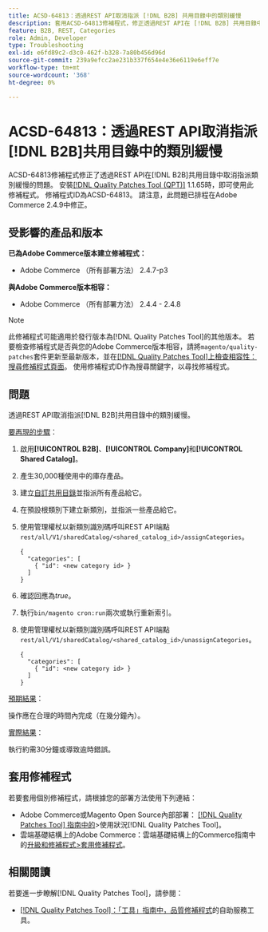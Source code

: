 ```yaml
---
title: ACSD-64813：透過REST API取消指派 [!DNL B2B] 共用目錄中的類別緩慢
description: 套用ACSD-64813修補程式，修正透過REST API在 [!DNL B2B] 共用目錄中取消指派類別緩慢的Adobe Commerce問題。
feature: B2B, REST, Categories
role: Admin, Developer
type: Troubleshooting
exl-id: e6fd89c2-d3c0-462f-b328-7a80b456d96d
source-git-commit: 239a9efcc2ae231b337f654e4e36e6119e6eff7e
workflow-type: tm+mt
source-wordcount: '368'
ht-degree: 0%

---
```


# ACSD-64813：透過REST API取消指派[!DNL B2B]共用目錄中的類別緩慢

ACSD-64813修補程式修正了透過REST API在[!DNL B2B]共用目錄中取消指派類別緩慢的問題。 安裝[[!DNL Quality Patches Tool (QPT)]](/help/tools/quality-patches-tool/quality-patches-tool-to-self-serve-quality-patches.md) 1.1.65時，即可使用此修補程式。 修補程式ID為ACSD-64813。 請注意，此問題已排程在Adobe Commerce 2.4.9中修正。

## 受影響的產品和版本

**已為Adobe Commerce版本建立修補程式：**

* Adobe Commerce （所有部署方法） 2.4.7-p3

**與Adobe Commerce版本相容：**

* Adobe Commerce （所有部署方法） 2.4.4 - 2.4.8

>[!NOTE]
>
>此修補程式可能適用於發行版本為[!DNL Quality Patches Tool]的其他版本。 若要檢查修補程式是否與您的Adobe Commerce版本相容，請將`magento/quality-patches`套件更新至最新版本，並在[[!DNL Quality Patches Tool]上檢查相容性：搜尋修補程式頁面](https://experienceleague.adobe.com/tools/commerce-quality-patches/index.html)。 使用修補程式ID作為搜尋關鍵字，以尋找修補程式。

## 問題

透過REST API取消指派[!DNL B2B]共用目錄中的類別緩慢。

<u>要再現的步驟</u>：

1. 啟用&#x200B;**[!UICONTROL B2B]**、**[!UICONTROL Company]**&#x200B;和&#x200B;**[!UICONTROL Shared Catalog]**。
1. 產生30,000種使用中的庫存產品。
1. 建立[自訂共用目錄](https://experienceleague.adobe.com/en/docs/commerce-admin/b2b/shared-catalogs/catalog-shared#actions-controls)並指派所有產品給它。
1. 在預設根類別下建立新類別，並指派一些產品給它。
1. 使用管理權杖以新類別識別碼呼叫REST API端點`rest/all/V1/sharedCatalog/<shared_catalog_id>/assignCategories`。

   ```
   {
     "categories": [
       { "id": <new category id> }
     ]
   }
   ```

1. 確認回應為&#x200B;*true*。
1. 執行`bin/magento cron:run`兩次或執行重新索引。
1. 使用管理權杖以新類別識別碼呼叫REST API端點`rest/all/V1/sharedCatalog/<shared_catalog_id>/unassignCategories`。

   ```
   {
     "categories": [
       { "id": <new category id> }
     ]
   }
   ```

<u>預期結果</u>：

操作應在合理的時間內完成（在幾分鐘內）。

<u>實際結果</u>：

執行約需30分鐘或導致逾時錯誤。

## 套用修補程式

若要套用個別修補程式，請根據您的部署方法使用下列連結：

* Adobe Commerce或Magento Open Source內部部署： [[!DNL Quality Patches Tool] 指南中的](/help/tools/quality-patches-tool/usage.md)>使用狀況[!DNL Quality Patches Tool]。
* 雲端基礎結構上的Adobe Commerce：雲端基礎結構上的Commerce指南中的[升級和修補程式>套用修補程式](https://experienceleague.adobe.com/docs/commerce-cloud-service/user-guide/develop/upgrade/apply-patches.html)。

## 相關閱讀

若要進一步瞭解[!DNL Quality Patches Tool]，請參閱：

* [[!DNL Quality Patches Tool]：「工具」指南中，品質修補程式](/help/tools/quality-patches-tool/quality-patches-tool-to-self-serve-quality-patches.md)的自助服務工具。
